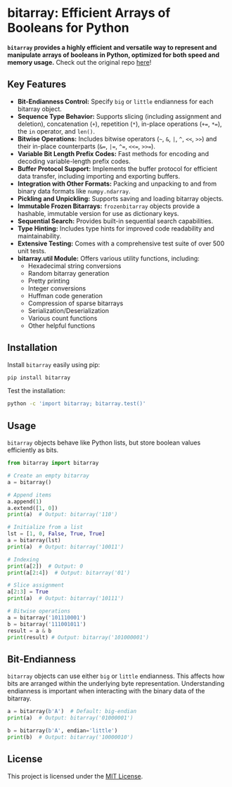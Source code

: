 # bitarray: Efficient Arrays of Booleans for Python

**`bitarray` provides a highly efficient and versatile way to represent and manipulate arrays of booleans in Python, optimized for both speed and memory usage.**  Check out the original repo [here](https://github.com/ilanschnell/bitarray)!

## Key Features

*   **Bit-Endianness Control:** Specify `big` or `little` endianness for each bitarray object.
*   **Sequence Type Behavior:** Supports slicing (including assignment and deletion), concatenation (`+`), repetition (`*`), in-place operations (`+=`, `*=`), the `in` operator, and `len()`.
*   **Bitwise Operations:** Includes bitwise operators (`~`, `&`, `|`, `^`, `<<`, `>>`) and their in-place counterparts (`&=`, `|=`, `^=`, `<<=`, `>>=`).
*   **Variable Bit Length Prefix Codes:** Fast methods for encoding and decoding variable-length prefix codes.
*   **Buffer Protocol Support:**  Implements the buffer protocol for efficient data transfer, including importing and exporting buffers.
*   **Integration with Other Formats:** Packing and unpacking to and from binary data formats like `numpy.ndarray`.
*   **Pickling and Unpickling:** Supports saving and loading bitarray objects.
*   **Immutable Frozen Bitarrays:** `frozenbitarray` objects provide a hashable, immutable version for use as dictionary keys.
*   **Sequential Search:** Provides built-in sequential search capabilities.
*   **Type Hinting:**  Includes type hints for improved code readability and maintainability.
*   **Extensive Testing:**  Comes with a comprehensive test suite of over 500 unit tests.
*   **bitarray.util Module:** Offers various utility functions, including:
    *   Hexadecimal string conversions
    *   Random bitarray generation
    *   Pretty printing
    *   Integer conversions
    *   Huffman code generation
    *   Compression of sparse bitarrays
    *   Serialization/Deserialization
    *   Various count functions
    *   Other helpful functions

## Installation

Install `bitarray` easily using pip:

```bash
pip install bitarray
```

Test the installation:

```bash
python -c 'import bitarray; bitarray.test()'
```

## Usage

`bitarray` objects behave like Python lists, but store boolean values efficiently as bits.

```python
from bitarray import bitarray

# Create an empty bitarray
a = bitarray()

# Append items
a.append(1)
a.extend([1, 0])
print(a)  # Output: bitarray('110')

# Initialize from a list
lst = [1, 0, False, True, True]
a = bitarray(lst)
print(a)  # Output: bitarray('10011')

# Indexing
print(a[2])  # Output: 0
print(a[2:4])  # Output: bitarray('01')

# Slice assignment
a[2:3] = True
print(a)  # Output: bitarray('10111')

# Bitwise operations
a = bitarray('101110001')
b = bitarray('111001011')
result = a & b
print(result) # Output: bitarray('101000001')
```

## Bit-Endianness

`bitarray` objects can use either `big` or `little` endianness. This affects how bits are arranged within the underlying byte representation. Understanding endianness is important when interacting with the binary data of the bitarray.

```python
a = bitarray(b'A')  # Default: big-endian
print(a)  # Output: bitarray('01000001')

b = bitarray(b'A', endian='little')
print(b)  # Output: bitarray('10000010')
```

## License

This project is licensed under the [MIT License](https://github.com/ilanschnell/bitarray/blob/master/LICENSE).